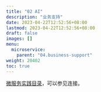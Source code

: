 ```yaml
---
title: "02 AI"
description: "业务支持"
date: 2023-04-22T12:52:56+08:00
lastmod: 2023-04-22T12:52:56+08:00
draft: false
images: []
menu:
  microservice:
    parent: "04.business-support"
weight: 20402
toc: true
---
```


[微服务实践目录](https://www.jianshu.com/p/f3d5a02757f1)，可以参见连接。
